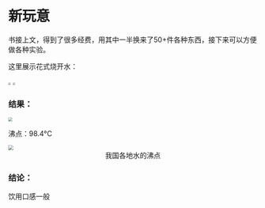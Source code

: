 # 新玩意

书接上文，得到了很多经费，用其中一半换来了50+件各种东西，接下来可以方便做各种实验。

这里展示花式烧开水：

<img src="https://i2.imgu.cc/images/2022/07/07/C819J.png" style="zoom:30%;" />

<img src="https://i2.imgu.cc/images/2022/07/07/C89UY.png" style="zoom:30%;" />

### 结果：

<img src="https://i2.imgu.cc/images/2022/07/07/C8SDt.gif" style="zoom:50%;" />

沸点：98.4°C

<img src="https://i2.imgu.cc/images/2022/07/07/C8zWl.jpg" style="zoom:60%;" />

<center>我国各地水的沸点</center>

### 结论：

饮用口感一般